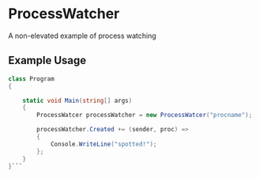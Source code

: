 # ProcessWatcher
A non-elevated example of process watching

## Example Usage
```c#
class Program
{

    static void Main(string[] args)
    {
        ProcessWatcer processWatcher = new ProcessWatcer("procname");

        processWatcher.Created += (sender, proc) =>
        {
            Console.WriteLine("spotted!");
        };
    }
}```
